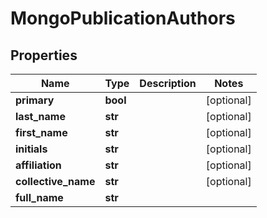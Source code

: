 # MongoPublicationAuthors

## Properties
Name | Type | Description | Notes
------------ | ------------- | ------------- | -------------
**primary** | **bool** |  | [optional] 
**last_name** | **str** |  | [optional] 
**first_name** | **str** |  | [optional] 
**initials** | **str** |  | [optional] 
**affiliation** | **str** |  | [optional] 
**collective_name** | **str** |  | [optional] 
**full_name** | **str** |  | 



